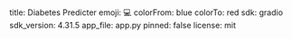 
title: Diabetes Predicter
emoji: 💻
colorFrom: blue
colorTo: red
sdk: gradio
sdk_version: 4.31.5
app_file: app.py
pinned: false
license: mit
